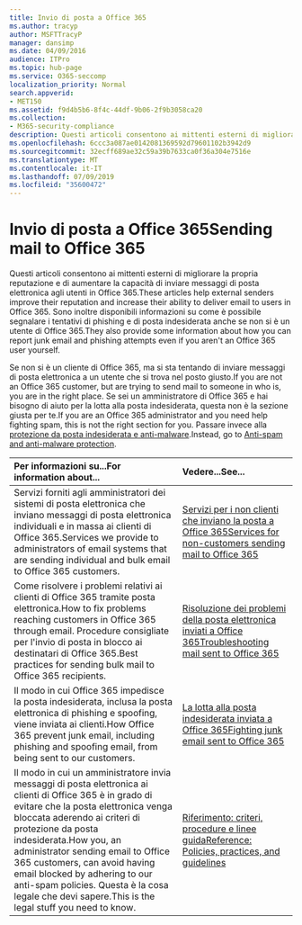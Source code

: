 ```yaml
---
title: Invio di posta a Office 365
ms.author: tracyp
author: MSFTTracyP
manager: dansimp
ms.date: 04/09/2016
audience: ITPro
ms.topic: hub-page
ms.service: O365-seccomp
localization_priority: Normal
search.appverid:
- MET150
ms.assetid: f9d4b5b6-8f4c-44df-9b06-2f9b3058ca20
ms.collection:
- M365-security-compliance
description: Questi articoli consentono ai mittenti esterni di migliorare la propria reputazione e di aumentare la capacità di inviare messaggi di posta elettronica agli utenti in Office 365. Sono inoltre disponibili informazioni su come è possibile segnalare i tentativi di phishing e di posta indesiderata anche se non si è un utente di Office 365.
ms.openlocfilehash: 6ccc3a087ae0142081369592d79601102b3942d9
ms.sourcegitcommit: 32ecff689ae32c59a39b7633ca0f36a304e7516e
ms.translationtype: MT
ms.contentlocale: it-IT
ms.lasthandoff: 07/09/2019
ms.locfileid: "35600472"
---
```

# <a name="sending-mail-to-office-365"></a><span data-ttu-id="ee1e0-104">Invio di posta a Office 365</span><span class="sxs-lookup"><span data-stu-id="ee1e0-104">Sending mail to Office 365</span></span>

<span data-ttu-id="ee1e0-105">Questi articoli consentono ai mittenti esterni di migliorare la propria reputazione e di aumentare la capacità di inviare messaggi di posta elettronica agli utenti in Office 365.</span><span class="sxs-lookup"><span data-stu-id="ee1e0-105">These articles help external senders improve their reputation and increase their ability to deliver email to users in Office 365.</span></span> <span data-ttu-id="ee1e0-106">Sono inoltre disponibili informazioni su come è possibile segnalare i tentativi di phishing e di posta indesiderata anche se non si è un utente di Office 365.</span><span class="sxs-lookup"><span data-stu-id="ee1e0-106">They also provide some information about how you can report junk email and phishing attempts even if you aren't an Office 365 user yourself.</span></span>
  
<span data-ttu-id="ee1e0-107">Se non si è un cliente di Office 365, ma si sta tentando di inviare messaggi di posta elettronica a un utente che si trova nel posto giusto.</span><span class="sxs-lookup"><span data-stu-id="ee1e0-107">If you are not an Office 365 customer, but are trying to send mail to someone in who is, you are in the right place.</span></span> <span data-ttu-id="ee1e0-108">Se sei un amministratore di Office 365 e hai bisogno di aiuto per la lotta alla posta indesiderata, questa non è la sezione giusta per te.</span><span class="sxs-lookup"><span data-stu-id="ee1e0-108">If you are an Office 365 administrator and you need help fighting spam, this is not the right section for you.</span></span> <span data-ttu-id="ee1e0-109">Passare invece alla [protezione da posta indesiderata e anti-malware](http://technet.microsoft.com/library/93c6c227-7442-4293-b64d-ec8f15c928db.aspx).</span><span class="sxs-lookup"><span data-stu-id="ee1e0-109">Instead, go to [Anti-spam and anti-malware protection](http://technet.microsoft.com/library/93c6c227-7442-4293-b64d-ec8f15c928db.aspx).</span></span>
  
|<span data-ttu-id="ee1e0-110">**Per informazioni su...**</span><span class="sxs-lookup"><span data-stu-id="ee1e0-110">**For information about...**</span></span>|<span data-ttu-id="ee1e0-111">**Vedere...**</span><span class="sxs-lookup"><span data-stu-id="ee1e0-111">**See...**</span></span>|
|:-----|:-----|
|<span data-ttu-id="ee1e0-112">Servizi forniti agli amministratori dei sistemi di posta elettronica che inviano messaggi di posta elettronica individuali e in massa ai clienti di Office 365.</span><span class="sxs-lookup"><span data-stu-id="ee1e0-112">Services we provide to administrators of email systems that are sending individual and bulk email to Office 365 customers.</span></span>  <br/> |[<span data-ttu-id="ee1e0-113">Servizi per i non clienti che inviano la posta a Office 365</span><span class="sxs-lookup"><span data-stu-id="ee1e0-113">Services for non-customers sending mail to Office 365</span></span>](services-for-non-customers.md) <br/> |
|<span data-ttu-id="ee1e0-114">Come risolvere i problemi relativi ai clienti di Office 365 tramite posta elettronica.</span><span class="sxs-lookup"><span data-stu-id="ee1e0-114">How to fix problems reaching customers in Office 365 through email.</span></span> <span data-ttu-id="ee1e0-115">Procedure consigliate per l'invio di posta in blocco ai destinatari di Office 365.</span><span class="sxs-lookup"><span data-stu-id="ee1e0-115">Best practices for sending bulk mail to Office 365 recipients.</span></span>  <br/> |[<span data-ttu-id="ee1e0-116">Risoluzione dei problemi della posta elettronica inviati a Office 365</span><span class="sxs-lookup"><span data-stu-id="ee1e0-116">Troubleshooting mail sent to Office 365</span></span>](troubleshooting-mail-sent-to-office-365.md) <br/> |
|<span data-ttu-id="ee1e0-117">Il modo in cui Office 365 impedisce la posta indesiderata, inclusa la posta elettronica di phishing e spoofing, viene inviata ai clienti.</span><span class="sxs-lookup"><span data-stu-id="ee1e0-117">How Office 365 prevent junk email, including phishing and spoofing email, from being sent to our customers.</span></span>  <br/> |[<span data-ttu-id="ee1e0-118">La lotta alla posta indesiderata inviata a Office 365</span><span class="sxs-lookup"><span data-stu-id="ee1e0-118">Fighting junk email sent to Office 365</span></span>](fighting-junk-email.md) <br/> |
|<span data-ttu-id="ee1e0-119">Il modo in cui un amministratore invia messaggi di posta elettronica ai clienti di Office 365 è in grado di evitare che la posta elettronica venga bloccata aderendo ai criteri di protezione da posta indesiderata.</span><span class="sxs-lookup"><span data-stu-id="ee1e0-119">How you, an administrator sending email to Office 365 customers, can avoid having email blocked by adhering to our anti-spam policies.</span></span> <span data-ttu-id="ee1e0-120">Questa è la cosa legale che devi sapere.</span><span class="sxs-lookup"><span data-stu-id="ee1e0-120">This is the legal stuff you need to know.</span></span>  <br/> |[<span data-ttu-id="ee1e0-121">Riferimento: criteri, procedure e linee guida</span><span class="sxs-lookup"><span data-stu-id="ee1e0-121">Reference: Policies, practices, and guidelines</span></span>](reference-policies-practices-and-guidelines.md) <br/> |
   


